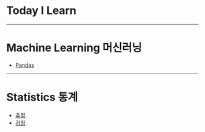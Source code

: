 Today I Learn
===============
---

# Machine Learning 머신러닝
* [Pandas](https://github.com/JAEHYUNYUK/python/blob/main/Pandas/Pandas.md)
---
# Statistics 통계
* [추정](https://github.com/JAEHYUNYUK/-Statistics-/blob/main/README.md)
* [검정](https://github.com/JAEHYUNYUK/-Statistics-/blob/main/README.md)
